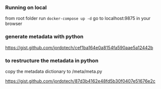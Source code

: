 ### Running on local

from root folder run `docker-compose up -d`
go to localhost:9875 in your browser



### generate metadata with python

https://gist.github.com/jordotech/cef1ba164e0a8154fa590aae5a12442b

### to restructure the metadata in python

copy the metadata dictionary to /meta/meta.py

https://gist.github.com/jordotech/87d3b4162e48fd5b30f0407e51676e2c
